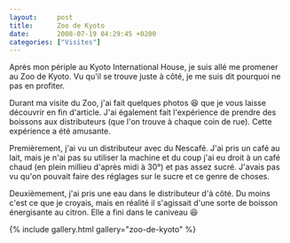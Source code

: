 ```yaml
---
layout:     post
title:      Zoo de Kyoto
date:       2008-07-19 04:29:45 +0200
categories: ["Visites"]
---
```


Après mon périple au Kyoto International House, je suis allé me promener au Zoo de Kyoto. Vu qu'il se trouve juste à 
côté, je me suis dit pourquoi ne pas en profiter.

<!--more-->

Durant ma visite du Zoo, j'ai fait quelques photos :laughing: que je vous laisse découvrir en fin d'article. J'ai 
également fait l'expérience de prendre des boissons aux distributeurs (que l'on trouve à chaque coin de rue). Cette 
expérience a été amusante.

Premièrement, j'ai vu un distributeur avec du Nescafé. J'ai pris un café au lait, mais je n'ai pas su utiliser la 
machine et du coup j'ai eu droit à un café chaud (en plein millieu d'après midi à 30°) et pas assez sucré. J'avais pas 
vu qu'on pouvait faire des réglages sur le sucre et ce genre de choses.

Deuxièmement, j'ai pris une eau dans le distributeur d'à côté. Du moins c'est ce que je croyais, mais en réalité il 
s'agissait d'une sorte de boisson énergisante au citron. Elle a fini dans le caniveau :laughing:

{% include gallery.html gallery="zoo-de-kyoto" %}
